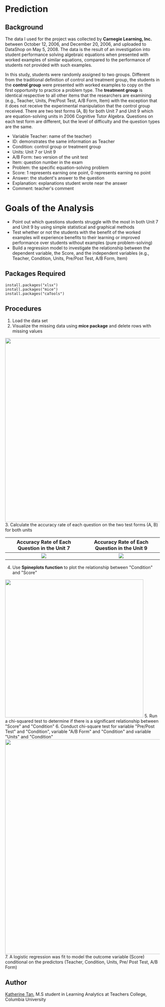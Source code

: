 # Prediction
## Background
The data I used for the project was collected by **Carnegie Learning, Inc.** between October 12, 2006, and December 20, 2006, and uploaded to DataShop on May 5, 2008. The data is the result of an investigation into student performance solving algebraic equations when presented with worked examples of similar equations, compared to the performance of students not provided with such examples. 
        
In this study, students were randomly assigned to two groups. Different from the traditional definition of control and treatment group, the students in the **control group** were presented with worked examples to copy on the first opportunity to practice a problem type. The **treatment group** is identical respective to all other items that the researchers are examining (e.g., Teacher, Units, Pre/Post Test, A/B Form, Item) with the exception that it does not receive the experimental manipulation that the control group received. There are two test forms (A, B) for both Unit 7 and Unit 9 which are equation-solving units in 2006 Cognitive Tutor Algebra. Questions on each test form are different, but the level of difficulty and the question types are the same. 
   * Variable Teacher: name of the teacher)
   * ID: demonstrates the same information as Teacher
   * Condition: control group or treatment group
   * Units: Unit 7 or Unit 9
   * A/B Form: two version of the unit test
   * Item: question number in the exam
   * Problem: the specific equation-solving problem
   * Score: 1 represents earning one point, 0 represents earning no point
   * Answer: the student's answer to the question
   * Explanation: explanations student wrote near the answer
   * Comment: teacher's comment

# Goals of the Analysis       
   * Point out which questions students struggle with the most in both Unit 7 and Unit 9 by using simple statistical and graphical methods
   * Test whether or not the students with the benefit of the worked examples will experience benefits to their learning or improved performance over students without examples (pure problem-solving)
   * Build a regression model to investigate the relationship between the dependent variable, the Score, and the independent variables (e.g., Teacher, Condition, Units, Pre/Post Test, A/B Form, Item)
       
## Packages Required
```
install.packages("xlsx")
install.packages("mice") 
install.packages("caTools")
```

## Procedures
1. Load the data set
2. Visualize the missing data using **mice package** and delete rows with missing values
<img src="https://user-images.githubusercontent.com/46146748/63471175-74e8b380-c43c-11e9-9dca-14036793373b.png" width="600">
3. Calculate the accuracy rate of each question on the two test forms (A, B) for both units

Accuracy Rate of Each Question in the Unit 7 |  Accuracy Rate of Each Question in the Unit 9
:-------------------------:|:-------------------------:
![](https://user-images.githubusercontent.com/46146748/63472747-16720400-c441-11e9-922e-e751937d6fd2.jpg)  |  ![](https://user-images.githubusercontent.com/46146748/63472746-16720400-c441-11e9-9759-f4b64e6d4319.jpg)


4. Use **Spineplots function** to plot the relationship between "Condition" and "Score" 
<img src="https://user-images.githubusercontent.com/46146748/63471522-5f27be00-c43d-11e9-9880-f447398a5327.png" width="450">
5. Run a chi-squared test to determine if there is a significant relationship between "Score" and "Condition"
6. Conduct chi-square test for variable "Pre/Post Test" and "Condition", variable "A/B Form" and "Condition" and variable "Units" and "Condition" 
<img src="https://user-images.githubusercontent.com/46146748/63471981-b5e1c780-c43e-11e9-9df9-2cc35bfbea36.png" width="700">
7. A logistic regression was fit to model the outcome variable (Score) conditional on the predictors (Teacher, Condition, Units, Pre/ Post Test, A/B Form)


## Author
[Katherine Tan](www.linkedin.com/in/katherine-tan-2019), M.S student in Learning Analytics at Teachers College, Columbia University
